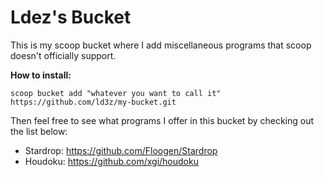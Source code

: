 # Ldez's Bucket
This is my scoop bucket where I add miscellaneous programs that scoop doesn't officially support.

**How to install:**

    scoop bucket add "whatever you want to call it" https://github.com/ld3z/my-bucket.git
Then feel free to see what programs I offer in this bucket by checking out the list below:

 - Stardrop: https://github.com/Floogen/Stardrop
 - Houdoku: https://github.com/xgi/houdoku
